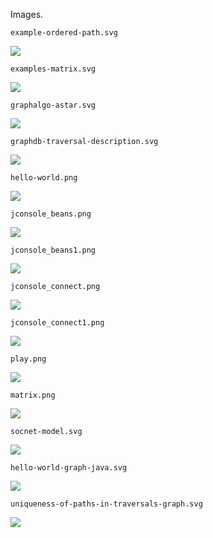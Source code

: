 Images.

`example-ordered-path.svg`

![](example-ordered-path.svg)


`examples-matrix.svg`

![](examples-matrix.svg)


`graphalgo-astar.svg`

![](graphalgo-astar.svg)


`graphdb-traversal-description.svg`

![](graphdb-traversal-description.svg)


`hello-world.png`

![](hello-world.png)


`jconsole_beans.png`

![](jconsole_beans.png)


`jconsole_beans1.png`

![](jconsole_beans.png)


`jconsole_connect.png`

![](jconsole_beans.png)


`jconsole_connect1.png`

![](jconsole_connect1.png)


`play.png`

![](play.png)


`matrix.png`

![](matrix.png)


`socnet-model.svg`

![](socnet-model.svg)


`hello-world-graph-java.svg`

![](hello-world-graph-java.svg)


`uniqueness-of-paths-in-traversals-graph.svg`

![](uniqueness-of-paths-in-traversals-graph.svg)

